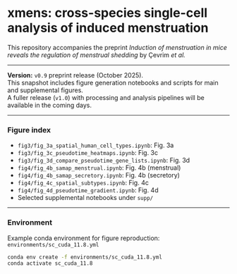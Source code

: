 # xmens: cross-species single-cell analysis of induced menstruation

This repository accompanies the preprint *Induction of menstruation in mice reveals the regulation of menstrual shedding* by Çevrim *et al.*

---

**Version:** `v0.9` preprint release (October 2025).  
This snapshot includes figure generation notebooks and scripts for main and supplemental figures.  
A fuller release (`v1.0`) with processing and analysis pipelines will be available in the coming days.

---

### Figure index
- `fig3/fig_3a_spatial_human_cell_types.ipynb`: Fig. 3a  
- `fig3/fig_3c_pseudotime_heatmaps.ipynb`: Fig. 3c  
- `fig3/fig_3d_compare_pseudotime_gene_lists.ipynb`: Fig. 3d  
- `fig4/fig_4b_samap_menstrual.ipynb`: Fig. 4b (menstrual)  
- `fig4/fig_4b_samap_secretory.ipynb`: Fig. 4b (secretory)  
- `fig4/fig_4c_spatial_subtypes.ipynb`: Fig. 4c  
- `fig4/fig_4d_pseudotime_gradient.ipynb`: Fig. 4d  
- Selected supplemental notebooks under `supp/`

---

### Environment
Example conda environment for figure reproduction:  
`environments/sc_cuda_11.8.yml`

```bash
conda env create -f environments/sc_cuda_11.8.yml
conda activate sc_cuda_11.8

